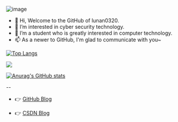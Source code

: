 ![image](https://img.shields.io/badge/lunan0320-repos-blue.svg)

- 👋 Hi, Welcome to the GitHub of lunan0320.
- 👀 I’m interested in cyber security technology.
- 🌱 I’m a student who is greatly interested in computer technology.
- 📫 As a newer to GitHub, I'm glad to communicate with you~

<!---
lunan0320/lunan0320 is a ✨ special ✨ repository because its `README.md` (this file) appears on your GitHub profile.
You can click the Preview link to take a look at your changes.
--->


[![Top Langs](https://github-readme-stats.vercel.app/api/top-langs/?username=lunan0320&layout=compact&hide=html,css)](https://github.com/lunnan0320/github-readme-stats)


<img align="center" src="https://stats.justsong.cn/api/csdn?id=qq_51927659" style="box-shadow:none !important">

[![Anurag's GitHub stats](https://github-readme-stats.vercel.app/api?username=lunan0320&show_icons=true&hide=issues,contribs&count_private=true&theme=dracula)](https://github.com/lunan0320/github-readme-stats)






--
- 👉 [GitHub Blog](http://www.lunan0320.cn/)
	
- 👉 [CSDN Blog](https://blog.csdn.net/qq_51927659)
